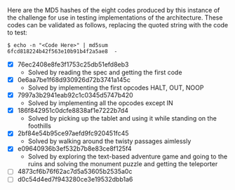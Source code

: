 Here are the MD5 hashes of the eight codes produced by this instance of the
challenge for use in testing implementations of the architecture.  These codes
can be validated as follows, replacing the quoted string with the code to test:

```console
$ echo -n "<Code Here>" | md5sum
6fcd818224b42f563e10b91b4f2a5ae8  -
```

- [x] 76ec2408e8fe3f1753c25db51efd8eb3
  - Solved by reading the spec and getting the first code
- [x] 0e6aa7be1f68d930926d72b3741a145c
  - Solved by implementing the first opcodes HALT, OUT, NOOP
- [x] 7997a3b2941eab92c1c0345d5747b420
  - Solved by implementing all the opcodes except IN
- [x] 186f842951c0dcfe8838af1e7222b7d4
  - Solved by picking up the tablet and using it while standing on the foothills
- [x] 2bf84e54b95ce97aefd9fc920451fc45
  - Solved by walking around the twisty passages aimlessly
- [x] e09640936b3ef532b7b8e83ce8f125f4
  - Solved by exploring the text-based adventure game and going to the ruins and solving the monument puzzle and getting the teleporter
- [ ] 4873cf6b76f62ac7d5a53605b2535a0c
- [ ] d0c54d4ed7f943280ce3e19532dbb1a6